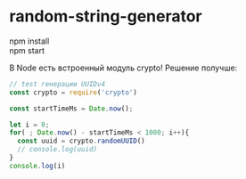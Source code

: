 # random-string-generator
npm install  
npm start

В Node есть встроенный модуль crypto!
Решение получше: 
```js
// test генерации UUIDv4
const crypto = require('crypto')

const startTimeMs = Date.now();

let i = 0;
for( ; Date.now() - startTimeMs < 1000; i++){
  const uuid = crypto.randomUUID()
  // console.log(uuid)
}
console.log(i)
```

